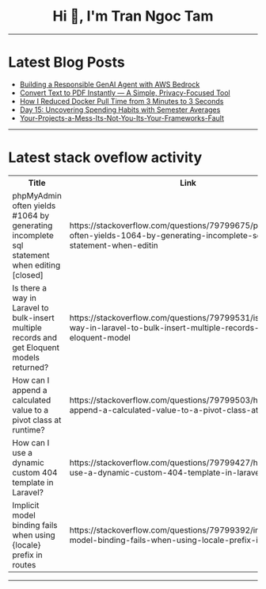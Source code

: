<h1 align="center">Hi 👋, I'm Tran Ngoc Tam</h1>

---

# Latest Blog Posts 
<!-- BLOG-POST-LIST:START -->
- [Building a Responsible GenAI Agent with AWS Bedrock](https://dev.to/shubhamkcloud/building-a-responsible-genai-agent-with-aws-bedrock-io4)
- [Convert Text to PDF Instantly — A Simple, Privacy-Focused Tool](https://dev.to/torik2025/convert-text-to-pdf-instantly-a-simple-privacy-focused-tool-3fc7)
- [How I Reduced Docker Pull Time from 3 Minutes to 3 Seconds](https://dev.to/sandeepkomal/how-i-reduced-docker-pull-time-from-3-minutes-to-3-seconds-b54)
- [Day 15: Uncovering Spending Habits with Semester Averages](https://dev.to/shahrouzlogs/day-15-uncovering-spending-habits-with-semester-averages-19p3)
- [Your-Projects-a-Mess-Its-Not-You-Its-Your-Frameworks-Fault](https://dev.to/member_25c2e834/your-projects-a-mess-its-not-you-its-your-frameworks-fault-fge)
<!-- BLOG-POST-LIST:END -->

---

# Latest stack oveflow activity
<table>
  <tr><th>Title</th><th>Link</th></tr>
  <!-- STACKOVERFLOW:START --><tr><td>phpMyAdmin often yields #1064 by generating incomplete sql statement when editing [closed]</td><td>https://stackoverflow.com/questions/79799675/phpmyadmin-often-yields-1064-by-generating-incomplete-sql-statement-when-editin</td></tr><tr><td>Is there a way in Laravel to bulk-insert multiple records and get Eloquent models returned?</td><td>https://stackoverflow.com/questions/79799531/is-there-a-way-in-laravel-to-bulk-insert-multiple-records-and-get-eloquent-model</td></tr><tr><td>How can I append a calculated value to a pivot class at runtime?</td><td>https://stackoverflow.com/questions/79799503/how-can-i-append-a-calculated-value-to-a-pivot-class-at-runtime</td></tr><tr><td>How can I use a dynamic custom 404 template in Laravel?</td><td>https://stackoverflow.com/questions/79799427/how-can-i-use-a-dynamic-custom-404-template-in-laravel</td></tr><tr><td>Implicit model binding fails when using {locale} prefix in routes</td><td>https://stackoverflow.com/questions/79799392/implicit-model-binding-fails-when-using-locale-prefix-in-routes</td></tr><!-- STACKOVERFLOW:END -->
</table>

---


